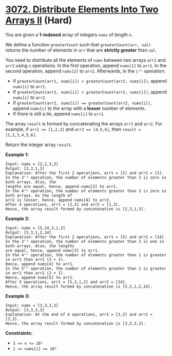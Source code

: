 # [3072. Distribute Elements Into Two Arrays II][link] (Hard)

[link]: https://leetcode.cn/problems/distribute-elements-into-two-arrays-ii/

You are given a **1-indexed** array of integers `nums` of length `n`.

We define a function `greaterCount` such that `greaterCount(arr, val)` returns the number of
elements in `arr` that are **strictly greater** than `val`.

You need to distribute all the elements of `nums` between two arrays `arr1` and `arr2` using `n`
operations. In the first operation, append `nums[1]` to `arr1`. In the second operation, append
`nums[2]` to `arr2`. Afterwards, in the `iᵗʰ` operation:

- If `greaterCount(arr1, nums[i]) > greaterCount(arr2, nums[i])`, append `nums[i]` to `arr1`.
- If `greaterCount(arr1, nums[i]) < greaterCount(arr2, nums[i])`, append `nums[i]` to `arr2`.
- If `greaterCount(arr1, nums[i]) == greaterCount(arr2, nums[i])`, append `nums[i]` to the array with
a **lesser** number of elements.
- If there is still a tie, append `nums[i]` to `arr1`.

The array `result` is formed by concatenating the arrays `arr1` and `arr2`. For example, if `arr1 ==
[1,2,3]` and `arr2 == [4,5,6]`, then `result = [1,2,3,4,5,6]`.

Return the integer array `result`.

**Example 1:**

```
Input: nums = [2,1,3,3]
Output: [2,3,1,3]
Explanation: After the first 2 operations, arr1 = [2] and arr2 = [1].
In the 3ʳᵈ operation, the number of elements greater than 3 is zero in both arrays. Also, the
lengths are equal, hence, append nums[3] to arr1.
In the 4ᵗʰ operation, the number of elements greater than 3 is zero in both arrays. As the length of
arr2 is lesser, hence, append nums[4] to arr2.
After 4 operations, arr1 = [2,3] and arr2 = [1,3].
Hence, the array result formed by concatenation is [2,3,1,3].
```

**Example 2:**

```
Input: nums = [5,14,3,1,2]
Output: [5,3,1,2,14]
Explanation: After the first 2 operations, arr1 = [5] and arr2 = [14].
In the 3ʳᵈ operation, the number of elements greater than 3 is one in both arrays. Also, the lengths
are equal, hence, append nums[3] to arr1.
In the 4ᵗʰ operation, the number of elements greater than 1 is greater in arr1 than arr2 (2 > 1).
Hence, append nums[4] to arr1.
In the 5ᵗʰ operation, the number of elements greater than 2 is greater in arr1 than arr2 (2 > 1).
Hence, append nums[5] to arr1.
After 5 operations, arr1 = [5,3,1,2] and arr2 = [14].
Hence, the array result formed by concatenation is [5,3,1,2,14].
```

**Example 3:**

```
Input: nums = [3,3,3,3]
Output: [3,3,3,3]
Explanation: At the end of 4 operations, arr1 = [3,3] and arr2 = [3,3].
Hence, the array result formed by concatenation is [3,3,3,3].
```

**Constraints:**

- `3 <= n <= 10⁵`
- `1 <= nums[i] <= 10⁹`
